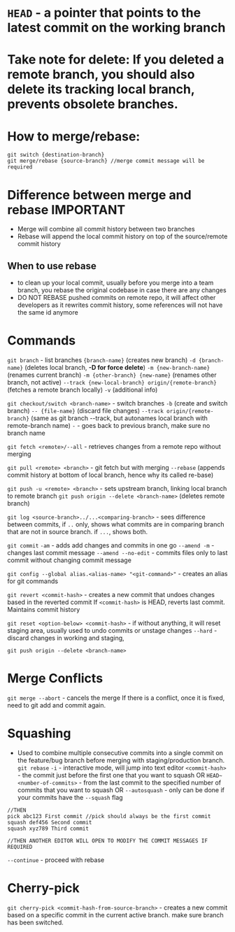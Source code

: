 # `HEAD` - a pointer that points to the latest commit on the working branch
# Take note for delete: If you deleted a remote branch, you should also delete its tracking local branch, prevents obsolete branches.
# How to merge/rebase:
```
git switch {destination-branch}
git merge/rebase {source-branch} //merge commit message will be required
```

# Difference between merge and rebase IMPORTANT
- Merge will combine all commit history between two branches
- Rebase will append the local commit history on top of the source/remote commit history
## When to use rebase
- to clean up your local commit, usually before you merge into a team branch, you rebase the original codebase in case there are any changes
- DO NOT REBASE pushed commits on remote repo, it will affect other developers as it rewrites commit history, some references will not have the same id anymore

# Commands
`git branch` - list branches
	`{branch-name}` (creates new branch)
	`-d {branch-name}` (deletes local branch, **-D for force delete**) 
	`-m {new-branch-name}` (renames current branch)
	`-m {other-branch} {new-name}` (renames other branch, not active)
	`--track {new-local-branch} origin/{remote-branch}` (fetches a remote branch locally)
	`-v` (additional info)

`git checkout/switch <branch-name>` - switch branches
	`-b` (create and switch branch)
	`-- {file-name}` (discard file changes)
	`--track origin/{remote-branch}` (same as git branch --track, but autonames local branch with remote-branch name)
	`-` - goes back to previous branch, make sure no branch name

`git fetch <remote>/--all`  - retrieves changes from a remote repo without merging

`git pull <remote> <branch>` - git fetch but with merging
	`--rebase` (appends commit history at bottom of local branch, hence why its called re-base)

`git push -u <remote> <branch>` - sets upstream branch, linking local branch to remote branch 
	`git push origin --delete <branch-name>` (deletes remote branch)

`git log <source-branch>../...<comparing-branch>` - sees difference between commits, if `..` only, shows what commits are in comparing branch that are not in source branch. if `...`, shows both.

`git commit` 
	`-am` - adds add changes and commits in one go
	`--amend -m` - changes last commit message
	`--amend --no-edit` - commits files only to last commit without changing commit message 

`git config --global alias.<alias-name> "<git-command>"` - creates an alias for git commands

`git revert <commit-hash>` - creates a new commit that undoes changes based in the reverted commit
	If `<commit-hash>` is HEAD, reverts last commit.
	Maintains commit history

`git reset <option-below> <commit-hash>` - if without anything, it will reset staging area, usually used to undo commits or unstage changes
	`--hard` - discard changes in working and staging, 

 `git push origin --delete <branch-name>` 
# Merge Conflicts
`git merge --abort` - cancels the merge
If there is a conflict, once it is fixed, need to git add and commit again. 

# Squashing
- Used to combine multiple consecutive commits into a single commit on the feature/bug branch before merging with staging/production branch.
`git rebase`
	`-i` - interactive mode, will jump into text editor
	`<commit-hash>` - the commit just before the first one that you want to squash 
	OR
	`HEAD~<number-of-commits>` - from the last commit to the specified number of commits that you want to squash
	OR
	`--autosquash` - only can be done if your commits have the `--squash` flag
```
//THEN
pick abc123 First commit //pick should always be the first commit
squash def456 Second commit
squash xyz789 Third commit

//THEN ANOTHER EDITOR WILL OPEN TO MODIFY THE COMMIT MESSAGES IF REQUIRED
```
```--continue``` - proceed with rebase

# Cherry-pick
`git cherry-pick <commit-hash-from-source-branch>` - creates a new commit based on a specific commit in the current active branch. make sure branch has been switched.
